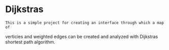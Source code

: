# Dijkstras

	This is a simple project for creating an interface through which a map of 
verticies and weighted edges can be created and analyzed with Dijkstras shortest path
algorithm.

